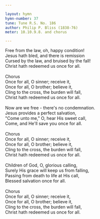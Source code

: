 ```yaml
---

layout: hymn
hymn-number: 37
tune: Tune R.S. No. 186
author: Philip P. Bliss (1838-76)
meter: 10.10.9.8. and chorus

---
```

Free from the law, oh, happy condition!<br>Jesus hath bled, and there is remission<br>Cursed by the law, and bruised by the fall!<br>Christ hath redeemed us once for all.<br><br>Chorus<br>Once for all, O sinner; receive it,<br>Once for all, O brother; believe it,<br>Cling to the cross, the burden will fall,<br>Christ hath redeemed us once for all.<br><br>Now are we free - there's no condemnation.<br>Jesus provides a perfect salvation,<br>"Come unto me," O, hear His sweet call,<br>Come, and He'll save you once for all.<br><br>Chorus<br>Once for all, O sinner; receive it,<br>Once for all, O brother; believe it,<br>Cling to the cross, the burden will fall,<br>Christ hath redeemed us once for all.<br><br>Children of God, O, glorious calling,<br>Surely His grace will keep us from falling,<br>Passing from death to life at His call,<br>Blessed salvation once for all.<br><br>Chorus<br>Once for all, O sinner; receive it,<br>Once for all, O brother; believe it,<br>Cling to the cross, the burden will fall,<br>Christ hath redeemed us once for all.<br><br><br>
